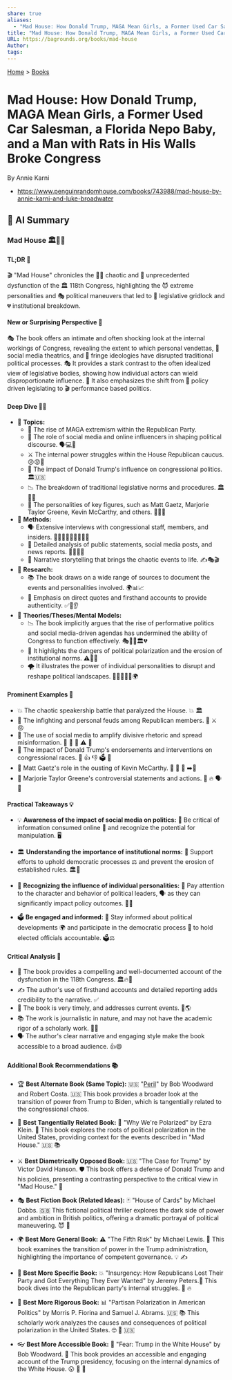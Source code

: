```yaml
---
share: true
aliases:
  - "Mad House: How Donald Trump, MAGA Mean Girls, a Former Used Car Salesman, a Florida Nepo Baby, and a Man with Rats in His Walls Broke Congress"
title: "Mad House: How Donald Trump, MAGA Mean Girls, a Former Used Car Salesman, a Florida Nepo Baby, and a Man with Rats in His Walls Broke Congress"
URL: https://bagrounds.org/books/mad-house
Author: 
tags: 
---
```

[Home](../index.md) > [Books](./index.md)  
# Mad House: How Donald Trump, MAGA Mean Girls, a Former Used Car Salesman, a Florida Nepo Baby, and a Man with Rats in His Walls Broke Congress  
By Annie Karni  
- https://www.penguinrandomhouse.com/books/743988/mad-house-by-annie-karni-and-luke-broadwater  
  
## 🤖 AI Summary  
### Mad House 🏛️🐀🚗  
#### TL;DR 🤯  
  
🎬 "Mad House" chronicles the 😵‍💫 chaotic and 🤯 unprecedented dysfunction of the 🏛️ 118th Congress, highlighting the 😈 extreme personalities and 🎭 political maneuvers that led to 🚦 legislative gridlock and 💔 institutional breakdown.  
  
#### New or Surprising Perspective 🧐  
  
🎭 The book offers an intimate and often shocking look at the internal workings of Congress, revealing the extent to which personal vendettas, 📱 social media theatrics, and 🤪 fringe ideologies have disrupted traditional political processes. 🎭 It provides a stark contrast to the often idealized view of legislative bodies, showing how individual actors can wield disproportionate influence. 🤳 It also emphasizes the shift from 📜 policy driven legislating to 🎬 performance based politics.  
  
#### Deep Dive 🏊‍♀️  
  
* 📌 **Topics:**  
    * 🐘 The rise of MAGA extremism within the Republican Party.  
    * 📱 The role of social media and online influencers in shaping political discourse. 🗣️💻💬  
    * ⚔️ The internal power struggles within the House Republican caucus. 😠😡🤬  
    * 👑 The impact of Donald Trump's influence on congressional politics. 🏛️🇺🇸  
    * 📉 The breakdown of traditional legislative norms and procedures. 🏛️📜💔  
    * 👤 The personalities of key figures, such as Matt Gaetz, Marjorie Taylor Greene, Kevin McCarthy, and others. 🤔🤨🙄  
* 🔬 **Methods:**  
    * 🗣️ Extensive interviews with congressional staff, members, and insiders. 🎤🙋‍♀️🙋‍♂️👨‍💼👩‍💼  
    * 📰 Detailed analysis of public statements, social media posts, and news reports. 🧐🔎📰📱  
    * 📖 Narrative storytelling that brings the chaotic events to life. ✍️🎭🎬  
* 🧐 **Research:**  
    * 📚 The book draws on a wide range of sources to document the events and personalities involved. 🌍📊📈  
    * 💯 Emphasis on direct quotes and firsthand accounts to provide authenticity. ✅💯👂  
* 🧠 **Theories/Theses/Mental Models:**  
    * 📉 The book implicitly argues that the rise of performative politics and social media-driven agendas has undermined the ability of Congress to function effectively. 🎭📢📱🏛️💔  
    * 🚨 It highlights the dangers of political polarization and the erosion of institutional norms. ⚠️🚩🛑  
    * 🌪️ It illustrates the power of individual personalities to disrupt and reshape political landscapes. 💪🦸‍♂️🦹‍♀️🌍  
  
#### Prominent Examples 🤯  
  
* 💥 The chaotic speakership battle that paralyzed the House. 💥 🏛️  
* 🤬 The infighting and personal feuds among Republican members. 🤬 ⚔️ 😡  
* 📣 The use of social media to amplify divisive rhetoric and spread misinformation. 📣 📱 📢 ⚠️ 🤥  
* 👑 The impact of Donald Trump's endorsements and interventions on congressional races. 👑 👍 👎 🗳️ 🐘  
* 🐍 Matt Gaetz's role in the ousting of Kevin McCarthy. 🐍 🔪 💼 ➡️🚪  
* 📢 Marjorie Taylor Greene's controversial statements and actions. 📢 🔥 🗣️ 😬  
  
#### Practical Takeaways 💡  
  
* 💡 **Awareness of the impact of social media on politics:** 🧐 Be critical of information consumed online 📲 and recognize the potential for manipulation. 🖥️  
  
* 🏛️ **Understanding the importance of institutional norms:** 🙏 Support efforts to uphold democratic processes ⚖️ and prevent the erosion of established rules. 🏛️📜  
  
* 👤 **Recognizing the influence of individual personalities:** 👀 Pay attention to the character and behavior of political leaders, 🗣️ as they can significantly impact policy outcomes. 👤💼  
  
* 🗳️ **Be engaged and informed:** 📰 Stay informed about political developments 🌍 and participate in the democratic process 🤝 to hold elected officials accountable. 🗳️⚖️  
  
#### Critical Analysis 🧐  
  
* 💯 The book provides a compelling and well-documented account of the dysfunction in the 118th Congress. 🏛️🔥🤯  
* ✍️ The author's use of firsthand accounts and detailed reporting adds credibility to the narrative. ✅  
* 📰 The book is very timely, and addresses current events. 📅🌎  
* 📚 The work is journalistic in nature, and may not have the academic rigor of a scholarly work. 🧐🤔  
* 🗣️ The author's clear narrative and engaging style make the book accessible to a broad audience. 👍😄  
  
#### Additional Book Recommendations 📚  
  
* 🏆 **Best Alternate Book (Same Topic):** 🇺🇸 "[Peril](./peril.md)" by Bob Woodward and Robert Costa. 🇺🇸 This book provides a broader look at the transition of power from Trump to Biden, which is tangentially related to the congressional chaos.  
  
* 🤝 **Best Tangentially Related Book:** 🤔 "Why We're Polarized" by Ezra Klein. 🤝 This book explores the roots of political polarization in the United States, providing context for the events described in "Mad House." 🇺🇸 📚  
  
* ⚔️ **Best Diametrically Opposed Book:** 🇺🇸 "The Case for Trump" by Victor David Hanson. 🛡️ This book offers a defense of Donald Trump and his policies, presenting a contrasting perspective to the critical view in "Mad House." 📰  
  
* 🎭 **Best Fiction Book (Related Ideas):** 🃏 "House of Cards" by Michael Dobbs. 🇬🇧 This fictional political thriller explores the dark side of power and ambition in British politics, offering a dramatic portrayal of political maneuvering. 😈 👑  
  
* 🌍 **Best More General Book:** ⚠️ "The Fifth Risk" by Michael Lewis. 💼 This book examines the transition of power in the Trump administration, highlighting the importance of competent governance. 💡 ✍️  
  
* 🎯 **Best More Specific Book:** 💥 "Insurgency: How Republicans Lost Their Party and Got Everything They Ever Wanted" by Jeremy Peters.🐘 This book dives into the Republican party's internal struggles. 🐘 🔥  
  
* 🔬 **Best More Rigorous Book:** 📊 "Partisan Polarization in American Politics" by Morris P. Fiorina and Samuel J. Abrams. 🇺🇸 📚 This scholarly work analyzes the causes and consequences of political polarization in the United States. 🤓 🤔 🇺🇸  
  
* 👓 **Best More Accessible Book:** 📖 "Fear: Trump in the White House" by Bob Woodward. 📰 This book provides an accessible and engaging account of the Trump presidency, focusing on the internal dynamics of the White House. 😮 🏢 🔑  
